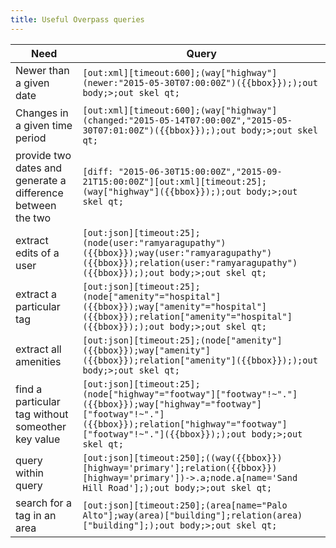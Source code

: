 ```yaml
---
title: Useful Overpass queries
---
```



Need|Query
---|---
Newer than a given date|```[out:xml][timeout:600];(way["highway"](newer:"2015-05-30T07:00:00Z")({{bbox}}););out body;>;out skel qt;```
Changes in a given time period|```[out:xml][timeout:600];(way["highway"](changed:"2015-05-14T07:00:00Z","2015-05-30T07:01:00Z")({{bbox}}););out body;>;out skel qt;```
provide two dates and generate a difference between the two|```[diff: "2015-06-30T15:00:00Z","2015-09-21T15:00:00Z"][out:xml][timeout:25];(way["highway"]({{bbox}}););out body;>;out skel qt;```
extract edits of a user|```[out:json][timeout:25];(node(user:"ramyaragupathy")({{bbox}});way(user:"ramyaragupathy")({{bbox}});relation(user:"ramyaragupathy")({{bbox}}););out body;>;out skel qt;```
extract a particular tag|```[out:json][timeout:25];(node["amenity"="hospital"]({{bbox}});way["amenity"="hospital"]({{bbox}});relation["amenity"="hospital"]({{bbox}}););out body;>;out skel qt;```
extract all amenities|```[out:json][timeout:25];(node["amenity"]({{bbox}});way["amenity"]({{bbox}});relation["amenity"]({{bbox}}););out body;>;out skel qt;```
find a particular tag without someother key value|```[out:json][timeout:25];(node["highway"="footway"]["footway"!~"."]({{bbox}});way["highway"="footway"]["footway"!~"."]({{bbox}});relation["highway"="footway"]["footway"!~"."]({{bbox}}););out body;>;out skel qt;```
query within query|```[out:json][timeout:250];((way({{bbox}})[highway='primary'];relation({{bbox}})[highway='primary'])->.a;node.a[name='Sand Hill Road'];);out body;>;out skel qt;```
search for a tag in an area|```[out:json][timeout:250];(area[name="Palo Alto"];way(area)["building"];relation(area)["building"];);out body;>;out skel qt;```